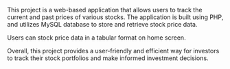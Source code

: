 This project is a web-based application that allows users to track the current and past prices of various stocks. The application is built using PHP, and utilizes MySQL database to store and retrieve stock price data.

Users can stock price data in a tabular format on home screen.

Overall, this project provides a user-friendly and efficient way for investors to track their stock portfolios and make informed investment decisions.


